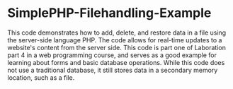 # SimplePHP-Filehandling-Example
This code demonstrates how to add, delete, and restore data in a file using the server-side language PHP. The code allows for real-time updates to a website's content from the server side. This code is part one of Laboration part 4 in a web programming course, and serves as a good example for learning about forms and basic database operations. While this code does not use a traditional database, it still stores data in a secondary memory location, such as a file.
